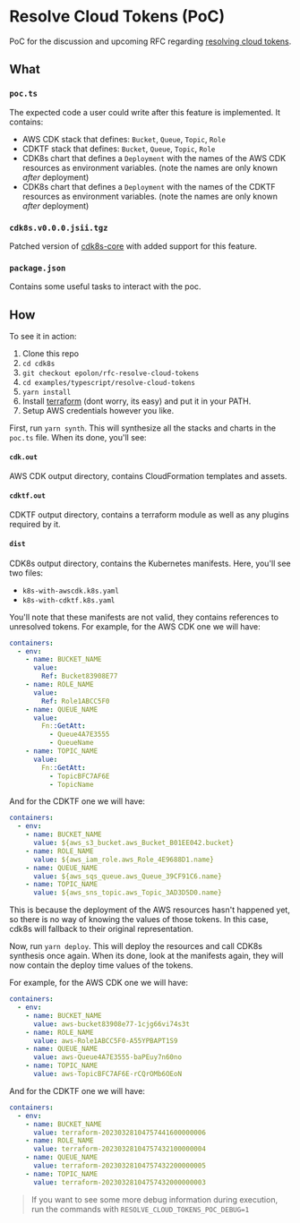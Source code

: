 # Resolve Cloud Tokens (PoC)

PoC for the discussion and upcoming RFC regarding [resolving cloud tokens](https://github.com/cdk8s-team/cdk8s/discussions/1198).

## What

### `poc.ts`

The expected code a user could write after this feature is implemented. It contains:

- AWS CDK stack that defines: `Bucket`, `Queue`, `Topic`, `Role`
- CDKTF stack that defines: `Bucket`, `Queue`, `Topic`, `Role`
- CDK8s chart that defines a `Deployment` with the names of the AWS CDK resources as environment variables. (note the names are only known *after* deployment)
- CDK8s chart that defines a `Deployment` with the names of the CDKTF resources as environment variables. (note the names are only known *after* deployment)

### `cdk8s.v0.0.0.jsii.tgz`

Patched version of [cdk8s-core](https://github.com/cdk8s-team/cdk8s-core) with added support for this feature.

### `package.json`

Contains some useful tasks to interact with the poc.

## How

To see it in action:

1. Clone this repo
2. `cd cdk8s`
3. `git checkout epolon/rfc-resolve-cloud-tokens`
4. `cd examples/typescript/resolve-cloud-tokens`
5. `yarn install`
6. Install [terraform](https://developer.hashicorp.com/terraform/tutorials/aws-get-started/install-cli) (dont worry, its easy) and put it in your PATH.
7. Setup AWS credentials however you like.

First, run `yarn synth`. This will synthesize all the stacks and charts in the `poc.ts` file. When its done, you'll see:

#### `cdk.out`

AWS CDK output directory, contains CloudFormation templates and assets.

#### `cdktf.out` 

CDKTF output directory, contains a terraform module as well as any plugins required by it. 

#### `dist`

CDK8s output directory, contains the Kubernetes manifests. Here, you'll see two files:

- `k8s-with-awscdk.k8s.yaml`
- `k8s-with-cdktf.k8s.yaml`

You'll note that these manifests are not valid, they contains references to unresolved tokens. For example, for the AWS CDK one we will have:

```yaml
containers:
  - env:
    - name: BUCKET_NAME
      value:
        Ref: Bucket83908E77
    - name: ROLE_NAME
      value:
        Ref: Role1ABCC5F0
    - name: QUEUE_NAME
      value:
        Fn::GetAtt:
          - Queue4A7E3555
          - QueueName
    - name: TOPIC_NAME
      value:
        Fn::GetAtt:
          - TopicBFC7AF6E
          - TopicName
```

And for the CDKTF one we will have:

```yaml
containers:
  - env:
    - name: BUCKET_NAME
      value: ${aws_s3_bucket.aws_Bucket_B01EE042.bucket}
    - name: ROLE_NAME
      value: ${aws_iam_role.aws_Role_4E9688D1.name}
    - name: QUEUE_NAME
      value: ${aws_sqs_queue.aws_Queue_39CF91C6.name}
    - name: TOPIC_NAME
      value: ${aws_sns_topic.aws_Topic_3AD3D5D0.name}
```

This is because the deployment of the AWS resources hasn't happened yet, so there is no way of knowing the values of those tokens. In this case, cdk8s will fallback to their original representation.

Now, run `yarn deploy`. This will deploy the resources and call CDK8s synthesis once again. When its done, look at the manifests again, they will now contain the deploy time values of the tokens.

For example, for the AWS CDK one we will have:

```yaml
containers:
  - env:
    - name: BUCKET_NAME
      value: aws-bucket83908e77-1cjg66vi74s3t
    - name: ROLE_NAME
      value: aws-Role1ABCC5F0-A55YPBAPT1S9
    - name: QUEUE_NAME
      value: aws-Queue4A7E3555-baPEuy7n60no
    - name: TOPIC_NAME
      value: aws-TopicBFC7AF6E-rCQrOMb6OEoN
```

And for the CDKTF one we will have:

```yaml
containers:
  - env:
    - name: BUCKET_NAME
      value: terraform-20230328104757441600000006
    - name: ROLE_NAME
      value: terraform-20230328104757432100000004
    - name: QUEUE_NAME
      value: terraform-20230328104757432200000005
    - name: TOPIC_NAME
      value: terraform-20230328104757432000000003
```

> If you want to see some more debug information during execution, run the commands with `RESOLVE_CLOUD_TOKENS_POC_DEBUG=1`
